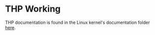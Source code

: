 # THP Working
THP documentation is found in the Linux kernel's documentation folder [here](https://git.kernel.org/cgit/linux/kernel/git/torvalds/linux.git/tree/Documentation/vm/transhuge.txt?id=refs/tags/v4.5-rc4).
